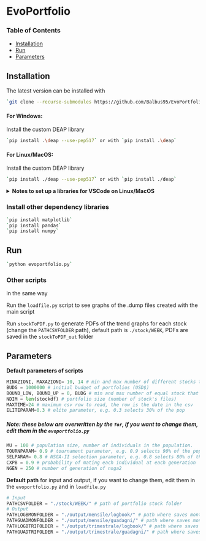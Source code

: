 # EvoPortfolio 
### Table of Contents
- [Installation](#installation)
- [Run](#run)
- [Parameters](#parameters)
## Installation
The latest version can be installed with
```bash
`git clone --recurse-submodules https://github.com/Balbus95/EvoPortfolio.git`
```
#### For Windows:
Install the custom DEAP library
```bash
`pip install .\deap --use-pep517` or with `pip install .\deap`
```
#### For Linux/MacOS:
Install the custom DEAP library
```bash
`pip install ./deap --use-pep517` or with `pip install ./deap`
```
<details><summary><b>Notes to set up a libraries for VSCode on Linux/MacOS</b></summary>
<p>

To set up a libraries for VSCode on Linux/MacOS you can use
```bash
`python3 -m venv env`
```
Note: to enable and disable a virtual environments use `source env/bin/activate` and `deactivate`
</p>
</details>

### Install other dependency libraries
```bash
`pip install matplotlib`
`pip install pandas`
`pip install numpy`
```
## Run
```bash
`python evoportfolio.py`
```
### Other scripts
in the same way

Run the `loadfile.py` script to see graphs of the .dump files created with the main script

Run `stockToPDF.py` to generate PDFs of the trend graphs for each stock (change the `PATHCSVFOLDER` path), default path is `./stock/WEEK`, PDFs are saved in the `stockToPDF_out` folder

## Parameters
<b>Default parameters of scripts</b> 
```python
MINAZIONI, MAXAZIONI= 10, 14 # min and max number of different stocks that a portfolio can hold
BUDG = 1000000 # initial budget of portfolios (USD$)
BOUND_LOW, BOUND_UP = 0, BUDG # min and max number of equal stock that a portfolio can hold
NDIM = len(stockdf) # portfolio size (number of stock's files)
MAXTIME=24 # maximum csv row to read, the row is the date in the csv
ELITEPARAM=0.3 # elite parameter, e.g. 0.3 selects 30% of the pop
```
##### Note: these below are overwritten by the `for`, if you want to change them, edit them in the `evoportfolio.py`
```python
MU = 100 # population size, number of individuals in the population.
TOURNPARAM= 0.9 # tournament parameter, e.g. 0.9 selects 90% of the pop
SELPARAM= 0.8 # NSGA-II selection parameter, e.g. 0.8 selects 80% of the pop
CXPB = 0.9 # probability of mating each individual at each generation 
NGEN = 250 # number of generation of nsga2
```
<b>Default path</b> for input and output, if you want to change them, edit them in the `evoportfolio.py` and in `loadfile.py`
```python
# Input
PATHCSVFOLDER = "./stock/WEEK/" # path of portfolio stock folder
# Output
PATHLOGBMONFOLDER = "./output/mensile/logbook/" # path where saves monthly `Logb_x` files
PATHGUADMONFOLDER = "./output/mensile/guadagni/" # path where saves monthly `Guad_x` files
PATHLOGBTRIFOLDER = "./output/trimestrale/logbook/" # path where saves monthly `Logb_x` files
PATHGUADTRIFOLDER = "./output/trimestrale/guadagni/" # path where saves trimestral `Guad_x` files
```
